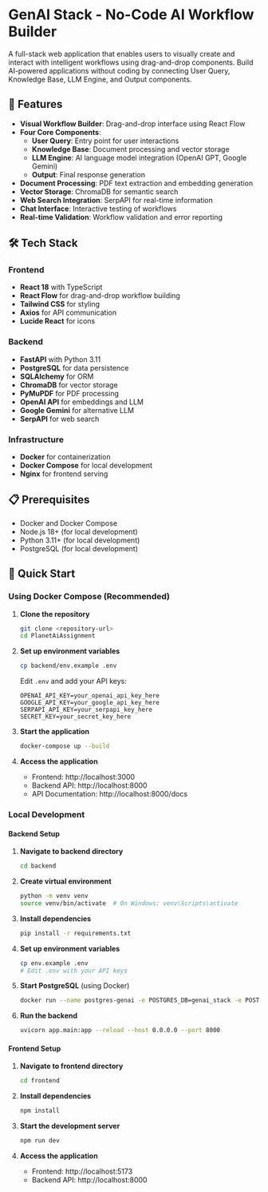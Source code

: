 # GenAI Stack - No-Code AI Workflow Builder

A full-stack web application that enables users to visually create and interact with intelligent workflows using drag-and-drop components. Build AI-powered applications without coding by connecting User Query, Knowledge Base, LLM Engine, and Output components.

## 🚀 Features

- **Visual Workflow Builder**: Drag-and-drop interface using React Flow
- **Four Core Components**:
  - **User Query**: Entry point for user interactions
  - **Knowledge Base**: Document processing and vector storage
  - **LLM Engine**: AI language model integration (OpenAI GPT, Google Gemini)
  - **Output**: Final response generation
- **Document Processing**: PDF text extraction and embedding generation
- **Vector Storage**: ChromaDB for semantic search
- **Web Search Integration**: SerpAPI for real-time information
- **Chat Interface**: Interactive testing of workflows
- **Real-time Validation**: Workflow validation and error reporting

## 🛠 Tech Stack

### Frontend
- **React 18** with TypeScript
- **React Flow** for drag-and-drop workflow building
- **Tailwind CSS** for styling
- **Axios** for API communication
- **Lucide React** for icons

### Backend
- **FastAPI** with Python 3.11
- **PostgreSQL** for data persistence
- **SQLAlchemy** for ORM
- **ChromaDB** for vector storage
- **PyMuPDF** for PDF processing
- **OpenAI API** for embeddings and LLM
- **Google Gemini** for alternative LLM
- **SerpAPI** for web search

### Infrastructure
- **Docker** for containerization
- **Docker Compose** for local development
- **Nginx** for frontend serving

## 📋 Prerequisites

- Docker and Docker Compose
- Node.js 18+ (for local development)
- Python 3.11+ (for local development)
- PostgreSQL (for local development)

## 🚀 Quick Start

### Using Docker Compose (Recommended)

1. **Clone the repository**
   ```bash
   git clone <repository-url>
   cd PlanetAiAssignment
   ```

2. **Set up environment variables**
   ```bash
   cp backend/env.example .env
   ```
   
   Edit `.env` and add your API keys:
   ```env
   OPENAI_API_KEY=your_openai_api_key_here
   GOOGLE_API_KEY=your_google_api_key_here
   SERPAPI_API_KEY=your_serpapi_key_here
   SECRET_KEY=your_secret_key_here
   ```

3. **Start the application**
   ```bash
   docker-compose up --build
   ```

4. **Access the application**
   - Frontend: http://localhost:3000
   - Backend API: http://localhost:8000
   - API Documentation: http://localhost:8000/docs

### Local Development

#### Backend Setup

1. **Navigate to backend directory**
   ```bash
   cd backend
   ```

2. **Create virtual environment**
   ```bash
   python -m venv venv
   source venv/bin/activate  # On Windows: venv\Scripts\activate
   ```

3. **Install dependencies**
   ```bash
   pip install -r requirements.txt
   ```

4. **Set up environment variables**
   ```bash
   cp env.example .env
   # Edit .env with your API keys
   ```

5. **Start PostgreSQL** (using Docker)
   ```bash
   docker run --name postgres-genai -e POSTGRES_DB=genai_stack -e POSTGRES_USER=postgres -e POSTGRES_PASSWORD=postgres -p 5432:5432 -d postgres:15-alpine
   ```

6. **Run the backend**
   ```bash
   uvicorn app.main:app --reload --host 0.0.0.0 --port 8000
   ```

#### Frontend Setup

1. **Navigate to frontend directory**
   ```bash
   cd frontend
   ```

2. **Install dependencies**
   ```bash
   npm install
   ```

3. **Start the development server**
   ```bash
   npm run dev
   ```

4. **Access the application**
   - Frontend: http://localhost:5173
   - Backend API: http://localhost:8000

